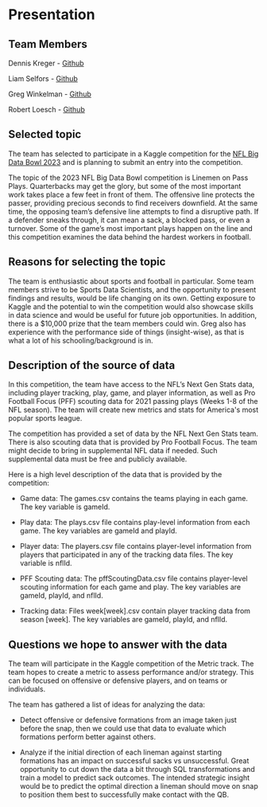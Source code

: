 # Presentation

## Team Members

Dennis Kreger - [Github](https://github.com/DennisKreger)

Liam Selfors - [Github](https://github.com/liam-selfors)

Greg Winkelman - [Github]()

Robert Loesch - [Github](https://github.com/googlecloudlab)


## Selected topic

The team has selected to participate in a Kaggle competition for the [NFL Big Data Bowl 2023](https://www.kaggle.com/competitions/nfl-big-data-bowl-2023) and is planning to submit an entry into the competition. 

The topic of the 2023 NFL Big Data Bowl competition is Linemen on Pass Plays. Quarterbacks may get the glory, but some of the most important work takes place a few feet in front of them. The offensive line protects the passer, providing precious seconds to find receivers downfield. At the same time, the opposing team’s defensive line attempts to find a disruptive path. If a defender sneaks through, it can mean a sack, a blocked pass, or even a turnover. Some of the game’s most important plays happen on the line and this competition examines the data behind the hardest workers in football.



## Reasons for selecting the topic

The team is enthusiastic about sports and football in particular. Some team members strive to be Sports Data Scientists, and the opportunity to present findings and results, would be life changing on its own. Getting exposure to Kaggle and the potential to win the competition would also showcase skills in data science and would be useful for future job opportunities. In addition, there is a $10,000 prize that the team members could win. Greg also has experience with the performance side of things (insight-wise), as that is what a lot of his schooling/background is in. 


## Description of the source of data

In this competition, the team have access to the NFL’s Next Gen Stats data, including player tracking, play, game, and player information, as well as Pro Football Focus (PFF) scouting data for 2021 passing plays (Weeks 1-8 of the NFL season). The team will create new metrics and stats for America's most popular sports league. 

The competition has provided a set of data by the NFL Next Gen Stats team. There is also scouting data that is provided by Pro Football Focus. The team might decide to bring in supplemental NFL data if needed. Such supplemental data must be free and publicly available.

Here is a high level description of the data that is provided by the competition:

- Game data: The games.csv contains the teams playing in each game. The key variable is gameId.

- Play data: The plays.csv file contains play-level information from each game. The key variables are gameId and playId.

- Player data: The players.csv file contains player-level information from players that participated in any of the tracking data files. The key variable is nflId.

- PFF Scouting data: The pffScoutingData.csv file contains player-level scouting information for each game and play. The key variables are gameId, playId, and nflId.

- Tracking data: Files week[week].csv contain player tracking data from season [week]. The key variables are gameId, playId, and nflId.


## Questions we hope to answer with the data

The team will participate in the Kaggle competition of the Metric track. The team hopes to create a metric to assess performance and/or strategy. This can be focused on offensive or defensive players, and on teams or individuals.

The team has gathered a list of ideas for analyzing the data:

- Detect offensive or defensive formations from an image taken just before the snap, then we could use that data to evaluate which formations perform better against others.

- Analyze if the initial direction of each lineman against starting formations has an impact on successful sacks vs  unsuccessful. Great opportunity to cut down the data a bit through SQL transformations and train a model to predict sack outcomes. The intended strategic insight would be to predict the optimal direction a lineman should move on snap to position them best to successfully make contact with the QB.